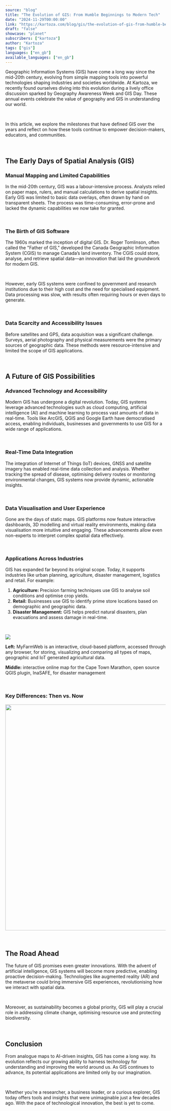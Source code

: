 ```yaml
---
source: "blog"
title: "The Evolution of GIS: From Humble Beginnings to Modern Tech"
date: "2024-11-29T00:00:00"
link: "https://kartoza.com/blog/gis/the-evolution-of-gis-from-humble-beginnings-to-modern-tech-"
draft: "false"
showcase: "planet"
subscribers: ["kartoza"]
author: "Kartoza"
tags: ["gis"]
languages: ["en_gb"]
available_languages: ["en_gb"]
---
```


<div class="ql-editor read-mode"><p>Geographic Information Systems (GIS) have come a long way since the mid-20th century, evolving from simple mapping tools into powerful technologies shaping industries and societies worldwide. At Kartoza, we recently found ourselves diving into this evolution during a lively office discussion sparked by Geography Awareness Week and GIS Day. These annual events celebrate the value of geography and GIS in understanding our world.</p><p><br /></p><p>In this article, we explore the milestones that have defined GIS over the years and reflect on how these tools continue to empower decision-makers, educators, and communities.</p><p><br /></p><h2>The Early Days of Spatial Analysis (GIS)</h2><h3>Manual Mapping and Limited Capabilities</h3><p>In the mid-20th century, GIS was a labour-intensive process. Analysts relied on paper maps, rulers, and manual calculations to derive spatial insights. Early GIS was limited to basic data overlays, often drawn by hand on transparent sheets. The process was time-consuming, error-prone and lacked the dynamic capabilities we now take for granted.</p><p><br /></p><h3>The Birth of GIS Software</h3><p>The 1960s marked the inception of digital GIS. Dr. Roger Tomlinson, often called the "Father of GIS," developed the Canada Geographic Information System (CGIS) to manage Canada’s land inventory. The CGIS could store, analyse, and retrieve spatial data—an innovation that laid the groundwork for modern GIS.</p><p><br /></p><p>However, early GIS systems were confined to government and research institutions due to their high cost and the need for specialised equipment. Data processing was slow, with results often requiring hours or even days to generate.</p><p><br /></p><h3>Data Scarcity and Accessibility Issues</h3><p>Before satellites and GPS, data acquisition was a significant challenge. Surveys, aerial photography and physical measurements were the primary sources of geographic data. These methods were resource-intensive and limited the scope of GIS applications.</p><p><br /></p><h2>A Future of GIS Possibilities</h2><h3>Advanced Technology and Accessibility</h3><p>Modern GIS has undergone a digital revolution. Today, GIS systems leverage advanced technologies such as cloud computing, artificial intelligence (AI) and machine learning to process vast amounts of data in real-time. Tools like ArcGIS, QGIS and Google Earth have democratised access, enabling individuals, businesses and governments to use GIS for a wide range of applications.</p><p><br /></p><h3>Real-Time Data Integration</h3><p>The integration of Internet of Things (IoT) devices, GNSS and satellite imagery has enabled real-time data collection and analysis. Whether tracking the spread of disease, optimising delivery routes or monitoring environmental changes, GIS systems now provide dynamic, actionable insights.</p><p><br /></p><h3>Data Visualisation and User Experience</h3><p>Gone are the days of static maps. GIS platforms now feature interactive dashboards, 3D modelling and virtual reality environments, making data visualisation more intuitive and engaging. These advancements allow even non-experts to interpret complex spatial data effectively.</p><p><br /></p><h3>Applications Across Industries</h3><p>GIS has expanded far beyond its original scope. Today, it supports industries like urban planning, agriculture, disaster management, logistics and retail. For example:</p><ol><li><span class="ql-ui" contenteditable="false"></span><strong>Agriculture: </strong>Precision farming techniques use GIS to analyse soil conditions and optimise crop yields.</li><li><span class="ql-ui" contenteditable="false"></span><strong>Retail:</strong> Businesses use GIS to identify prime store locations based on demographic and geographic data.</li><li><span class="ql-ui" contenteditable="false"></span><strong>Disaster Management:</strong> GIS helps predict natural disasters, plan evacuations and assess damage in real-time.</li></ol><p><br /></p><p><img src="https://kartoza.com/files/JjbDSzu.png" /></p><p><strong>Left:</strong> MyFarmWeb is an interactive, cloud-based platform, accessed through any browser, for storing, visualizing and comparing all types of maps, geographic and IoT generated agricultural data.</p><p><strong>Middle:</strong> interactive online map for the Cape Town Marathon, open source QGIS plugin, InaSAFE, for disaster management</p><p><br /></p><h3>Key Differences: Then vs. Now</h3><p><img src="https://kartoza.com/files/XABFILv.png" width="709" /></p><p><br /></p><h2>The Road Ahead</h2><p>The future of GIS promises even greater innovations. With the advent of artificial intelligence, GIS systems will become more predictive, enabling proactive decision-making. Technologies like augmented reality (AR) and the metaverse could bring immersive GIS experiences, revolutionising how we interact with spatial data.</p><p><br /></p><p>Moreover, as sustainability becomes a global priority, GIS will play a crucial role in addressing climate change, optimising resource use and protecting biodiversity.</p><p><br /></p><h2>Conclusion</h2><p>From analogue maps to AI-driven insights, GIS has come a long way. Its evolution reflects our growing ability to harness technology for understanding and improving the world around us. As GIS continues to advance, its potential applications are limited only by our imagination.</p><p><br /></p><p>Whether you’re a researcher, a business leader, or a curious explorer, GIS today offers tools and insights that were unimaginable just a few decades ago. With the pace of technological innovation, the best is yet to come.</p></div>

